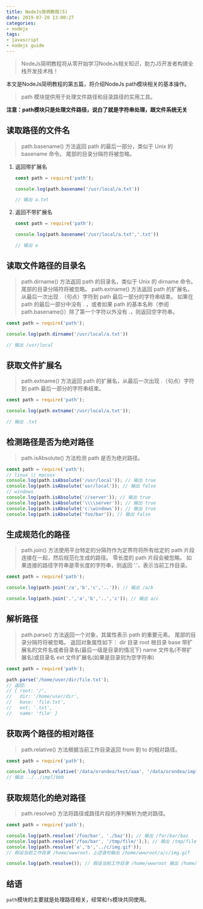 ```yaml
---
title: NodeJs简明教程(5)
date: 2019-07-20 13:00:27
categories:
- nodejs
tags:
- javascript
- nodejs guide
---
```


> NodeJs简明教程将从零开始学习NodeJs相关知识，助力JS开发者构建全栈开发技术栈！

本文是NodeJs简明教程的第五篇，将介绍NodeJs path模块相关的基本操作。

> path 模块提供用于处理文件路径和目录路径的实用工具。 

**注意：path模块只是处理文件路径，说白了就是字符串处理，跟文件系统无关**

## 读取路径的文件名

> path.basename() 方法返回 path 的最后一部分，类似于 Unix 的 basename 命令。 尾部的目录分隔符将被忽略。

1. 返回带扩展名
   
    ```js
    const path = require('path');

    console.log(path.basename('/usr/local/a.txt'))
    
    // 输出 a.txt
    ```

2. 返回不带扩展名

    ```js
    const path = require('path');

    console.log(path.basename('/usr/local/a.txt','.txt'))
    
    // 输出 a
    ```

## 读取文件路径的目录名

> path.dirname() 方法返回 path 的目录名，类似于 Unix 的 dirname 命令。 尾部的目录分隔符将被忽略。
> path.extname() 方法返回 path 的扩展名，从最后一次出现 .（句点）字符到 path 最后一部分的字符串结束。 如果在 path 的最后一部分中没有 . ，或者如果 path 的基本名称（参阅 path.basename()）除了第一个字符以外没有 .，则返回空字符串。

```js
const path = require('path');

console.log(path.dirname('/usr/local/a.txt'))

// 输出 /usr/local
```

## 获取文件扩展名

> path.extname() 方法返回 path 的扩展名，从最后一次出现 .（句点）字符到 path 最后一部分的字符串结束。

```js
const path = require('path');

console.log(path.extname('/usr/local/a.txt'));

// 输出 .txt
```

## 检测路径是否为绝对路径

> path.isAbsolute() 方法检测 path 是否为绝对路径。

```js
const path = require('path');
// linux || macosx
console.log(path.isAbsolute('/usr/local')); // 输出 true
console.log(path.isAbsolute('usr/local')); // 输出 false
// windows
console.log(path.isAbsolute('//server')); // 输出 true
console.log(path.isAbsolute('\\\\server')); // 输出 true
console.log(path.isAbsolute('c:\windows')); // 输出 true
console.log(path.isAbsolute('foo/bar')); // 输出 false
```

## 生成规范化的路径

> path.join() 方法使用平台特定的分隔符作为定界符将所有给定的 path 片段连接在一起，然后规范化生成的路径。
> 零长度的 path 片段会被忽略。 如果连接的路径字符串是零长度的字符串，则返回 '.'，表示当前工作目录。

```js
const path = require('path');

console.log(path.join('/a','b','c','..')); // 输出 /a/b

console.log(path.join('.','a','b','..','c')); // 输出 a/c
```

## 解析路径

> path.parse() 方法返回一个对象，其属性表示 path 的重要元素。 尾部的目录分隔符将被忽略。
> 返回对象属性如下：
> dir 目录
> root 根目录
> base 带扩展名的文件名或者目录名(最后一级是目录的情况下)
> name 文件名(不带扩展名)或目录名
> ext 文件扩展名(如果是目录则为空字符串)

```js
const path = require('path');

path.parse('/home/user/dir/file.txt');
// 返回:
// { root: '/',
//   dir: '/home/user/dir',
//   base: 'file.txt',
//   ext: '.txt',
//   name: 'file' }
```

## 获取两个路径的相对路径

> path.relative() 方法根据当前工作目录返回 from 到 to 的相对路径。

```js
const path = require('path');

console.log(path.relative('/data/orandea/test/aaa', '/data/orandea/impl/bbb')); 
// 输出 ../../impl/bbb
```

## 获取规范化的绝对路径

> path.resolve() 方法将路径或路径片段的序列解析为绝对路径。

```js
const path = require('path');

console.log(path.resolve('/foo/bar', './baz')); // 输出 /for/bar/baz
console.log(path.resolve('/foo/bar', '/tmp/file/');); // 输出 /tmp/file
console.log(path.resolve('a','b','../c/img.gif'));
// 假设当前工作目录 /home/wwwroot，上述语句输出 /home/wwwroot/a/c/img.gif

console.log(path.resolve()); // 假设当前工作目录 /home/wwwroot 输出 /home/wwwroot
```

## 结语

`path`模块的主要就是处理路径相关，经常和`fs`模块共同使用。
